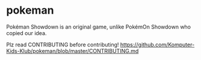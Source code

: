 # pokeman

Pokéman Showdown is an original game, unlike PokémOn Showdown who copied our idea.

Plz read CONTRIBUTING before contributing!
https://github.com/Komputer-Kids-Klub/pokeman/blob/master/CONTRIBUTING.md
